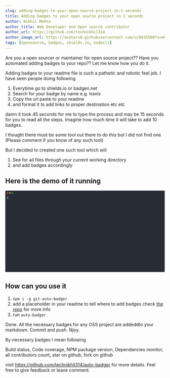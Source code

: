 ```yaml
---
slug: adding-badges-to-your-open-source-project-in-2-seconds
title: Adding badges to your open source project in 2 seconds
author: Nikhil Mehta
author_title: Web Developer and Open source contributor
author_url: https://github.com/technikhil314
author_image_url: https://avatars0.githubusercontent.com/u/6815560?s=460&u=9dfdf0cd916a97fc0f6b85ad9e6a55843c9ffe1b&v=4
tags: [opensource, badges, shields.io, nodecli]
---
```


Are you a open sourcer or maintainer for open source project?? Have you automated adding badges to your repo?? Let me know how you do it.

Adding badges to your readme file is such a pathetic and robotic feel job. I have seen people doing following

<!--truncate-->

1. Everytime go to shields.io or badgen.net
2. Search for your badge by name e.g. travis
3. Copy the url paste to your readme
4. and format it to add links to proper destination etc etc

damn it took 45 seconds for me to type the process and may be 15 seconds for you to read all the steps. Imagine how much time it will take to add 10 badges.


I thought there must be some tool out there to do this but I did not find one (Please comment if you know of any such tool)

But I decided to created one such tool which will

1. See for all files through your current working directory
1. and add badges accordingly

## Here is the demo of it running

[![demo](https://raw.githubusercontent.com/technikhil314/my-static-assets/master/terminal-casts/auto-badger.svg)](https://raw.githubusercontent.com/technikhil314/my-static-assets/master/terminal-casts/auto-badger.svg)

## How can you use it

1. `npm i -g git-auto-badger`
2. add a placeholder in your readme to tell where to add badges check [the repo](https://github.com/technikhil314/auto-badger) for more info
3. run `auto-badger`

Done. All the necessary badges for any OSS project are addeddto your markdown. Commit and push. Njoy.

By necessary badges I mean following

Build status, Code coverage, NPM package version, Dependancies monitor, all contributors count, star on github, fork on github

visit https://github.com/technikhil314/auto-badger for more details. Feel free to give feedback or leave comment.

